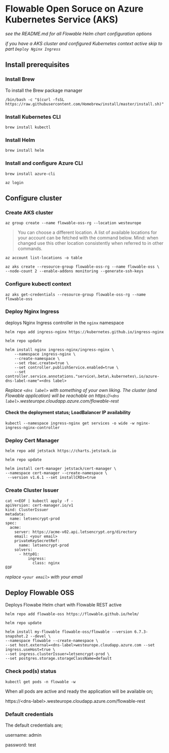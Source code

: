 # Flowable Open Soruce on Azure Kubernetes Service (AKS)

*see the README.md for all Flowable Helm chart configuration options*

*if you have a AKS cluster and configured Kubernetes context active skip to part `Deploy Nginx Ingress`*

## Install prerequisites
### Install Brew 

To install the Brew package manager

```console
/bin/bash -c "$(curl -fsSL https://raw.githubusercontent.com/Homebrew/install/master/install.sh)"
```

### Install Kubernetes CLI

```console
brew install kubectl
```

### Install Helm

```console
brew install helm
```

### Install and configure Azure CLI

```console
brew install azure-cli

az login
```

## Configure cluster

### Create AKS cluster

```console
az group create --name flowable-oss-rg --location westeurope
```

>You can choose a different location. A list of available locations for your account can be fetched with the command below. Mind: when changed use this other location consistently when referred to in other commands.

```console
az account list-locations -o table
```

```console
az aks create --resource-group flowable-oss-rg --name flowable-oss \
--node-count 2 --enable-addons monitoring --generate-ssh-keys
```

### Configure kubectl context

```console
az aks get-credentials --resource-group flowable-oss-rg --name flowable-oss
```

### Deploy Nginx Ingress

deploys Nginx Ingress controller in the `nginx` namespace

```console
helm repo add ingress-nginx https://kubernetes.github.io/ingress-nginx

helm repo update

helm install nginx ingress-nginx/ingress-nginx \
    --namespace ingress-nginx \
    --create-namespace \
    --set rbac.create=true \
    --set controller.publishService.enabled=true \
    --set controller.service.annotations."service\.beta\.kubernetes\.io/azure-dns-label-name"=<dns label>
```

*Replace `<dns label>` with something of your own liking. The cluster (and Flowable application) will be reachable on https://`<dns label>`.westeurope.cloudapp.azure.com/flowable-rest*

#### Check the deployment status; LoadBalancer IP availability 

```console
kubectl --namespace ingress-nginx get services -o wide -w nginx-ingress-nginx-controller
```

### Deploy Cert Manager

``` console
helm repo add jetstack https://charts.jetstack.io

helm repo update

helm install cert-manager jetstack/cert-manager \
--namespace cert-manager --create-namespace \
 --version v1.6.1 --set installCRDs=true
```

### Create Cluster Issuer

```console
cat <<EOF | kubectl apply -f -
apiVersion: cert-manager.io/v1
kind: ClusterIssuer
metadata:
  name: letsencrypt-prod
spec:
  acme:
    server: https://acme-v02.api.letsencrypt.org/directory
    email: <your email>
    privateKeySecretRef:
      name: letsencrypt-prod
    solvers:
      - http01:
          ingress:
            class: nginx
EOF
```

*replace `<your email>` with your email*

## Deploy Flowable OSS

Deploys Flowabe Helm chart with Flowable REST active

```console
helm repo add flowable-oss https://flowable.github.io/helm/

helm repo update

helm install my-flowable flowable-oss/flowable --version 6.7.3-snapshot.2 --devel \
--namespace flowable --create-namespace \
--set host.external=<dns-label>westeurope.cloudapp.azure.com --set ingress.useHost=true \
--set ingress.clusterIssuer=letsencrypt-prod \
--set postgres.storage.storageClassName=default

```

### Check pod(s) status

```console
kubectl get pods -n flowable -w
```

When all pods are active and ready the application will be available on; 

https://\<dns-label\>.westeurope.cloudapp.azure.com/flowable-rest

### Default credentials

The default credentials are;

username: admin

password: test